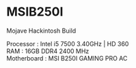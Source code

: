 # MSIB250I
Mojave Hackintosh Build 


Processor   : Intel i5 7500 3.40GHz | HD 360 </br>
RAM         : 16GB DDR4 2400 MHz </br>
Motherboard : MSI B250I GAMING PRO AC </br>
